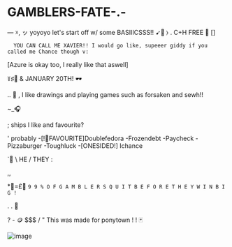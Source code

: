 # GAMBLERS-FATE-.-

— ☓, ッ yoyoyo let's start off w/ some BASIIICSSS!! ➹🎯 ⧽   . C+H FREE 🔫 []

      YOU CAN CALL ME XAVIER!! I would go like, supeeer giddy if you called me Chance though v: 
  [Azure is okay too, I really like that aswell] 
  
꒦♯🍰 & JANUARY 20TH! 🕶

.. 🎲
, I like drawings and playing games such as forsaken and sewh!! 

~_🎧

; ships I like and favourite? 


' probably -[!👑FAVOURITE]Doublefedora -Frozendebt -Paycheck -Pizzaburger -Toughluck -[ONESIDED!] Ichance

`🎳 \\ HE / THEY : 

,, 

*🖤=£🎰 ` 9 9 % O F G A M B L E R S Q U I T B E F O R E T H E Y W I N B I G ! `

. . 🐇

 ? - 🪙 $$$ / " This was made for ponytown ! ! 🃏

![image](https://cdn.discordapp.com/attachments/1124817238092951713/1396824316070334544/Untitled665_20250721125609.png?ex=687f7d84&is=687e2c04&hm=6aa32a116404ec86db08eed65584fdb7c9fb694cdcaecabfddfa04cf4dd4753f&)
